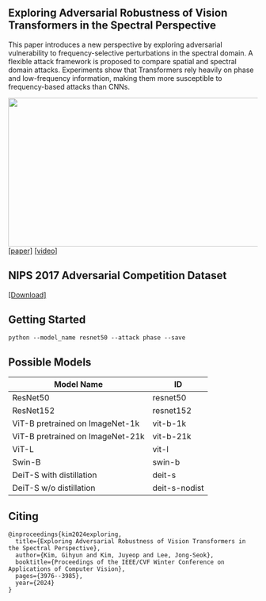 ## Exploring Adversarial Robustness of Vision Transformers in the Spectral Perspective
This paper introduces a new perspective by exploring adversarial vulnerability to frequency-selective perturbations in the spectral domain. A flexible attack framework is proposed to compare spatial and spectral domain attacks. Experiments show that Transformers rely heavily on phase and low-frequency information, making them more susceptible to frequency-based attacks than CNNs.

<img src="https://github.com/gihyunkim/exploring_adversarial_examples_in_spectral_perspective/blob/main/imgs/fourier_attack.png" width="700" height="300">
<a href="https://openaccess.thecvf.com/content/WACV2024/papers/Kim_Exploring_Adversarial_Robustness_of_Vision_Transformers_in_the_Spectral_Perspective_WACV_2024_paper.pdf" target="_blank">[paper]</a> 
<a href="https://www.youtube.com/watch?v=TP4MKRKGnp0" target="_blank">[video]</a> 

## NIPS 2017 Adversarial Competition Dataset
<a href=https://github.com/rwightman/pytorch-nips2017-adversarial>[Download]</a>

## Getting Started
```shell script
python --model_name resnet50 --attack phase --save
```
## Possible Models
|Model Name|ID|
|------|---|
|ResNet50|resnet50|
|ResNet152|resnet152|
|ViT-B pretrained on ImageNet-1k|vit-b-1k|
|ViT-B pretrained on ImageNet-21k|vit-b-21k|
|ViT-L|vit-l|
|Swin-B|swin-b|
|DeiT-S with distillation|deit-s|
|DeiT-S w/o distillation|deit-s-nodist|

## Citing
```shell script
@inproceedings{kim2024exploring,
  title={Exploring Adversarial Robustness of Vision Transformers in the Spectral Perspective},
  author={Kim, Gihyun and Kim, Juyeop and Lee, Jong-Seok},
  booktitle={Proceedings of the IEEE/CVF Winter Conference on Applications of Computer Vision},
  pages={3976--3985},
  year={2024}
}
```
